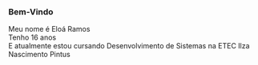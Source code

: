 ### Bem-Vindo
Meu nome é Eloá Ramos  </br>
Tenho 16 anos </br>
E atualmente estou cursando Desenvolvimento de Sistemas na ETEC Ilza Nascimento Pintus </br>


<!--
### Welcome
My name is Eloá Ramos
I am 16 years old
And I´m currently........................  -->

<!--
**eloa-ramos/eloa-ramos** is a ✨ _special_ ✨ repository because its `README.md` (this file) appears on your GitHub profile.

Here are some ideas to get you started:

- 🔭 I’m currently working on ...
- 🌱 I’m currently learning ...
- 👯 I’m looking to collaborate on ...
- 🤔 I’m looking for help with ...
- 💬 Ask me about ...
- 📫 How to reach me: ...
- 😄 Pronouns: ...
- ⚡ Fun fact: ...
-->

